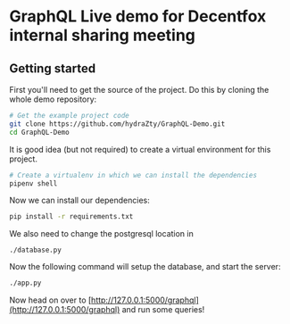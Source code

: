 GraphQL Live demo for Decentfox internal sharing meeting
================================

Getting started
---------------

First you'll need to get the source of the project. Do this by cloning the
whole demo repository:

```bash
# Get the example project code
git clone https://github.com/hydraZty/GraphQL-Demo.git
cd GraphQL-Demo
```

It is good idea (but not required) to create a virtual environment
for this project.

```bash
# Create a virtualenv in which we can install the dependencies
pipenv shell
```

Now we can install our dependencies:

```bash
pip install -r requirements.txt
```

We also need to change the postgresql location in

```
./database.py
```

Now the following command will setup the database, and start the server:

```bash
./app.py

```


Now head on over to
[http://127.0.0.1:5000/graphql](http://127.0.0.1:5000/graphql)
and run some queries!

